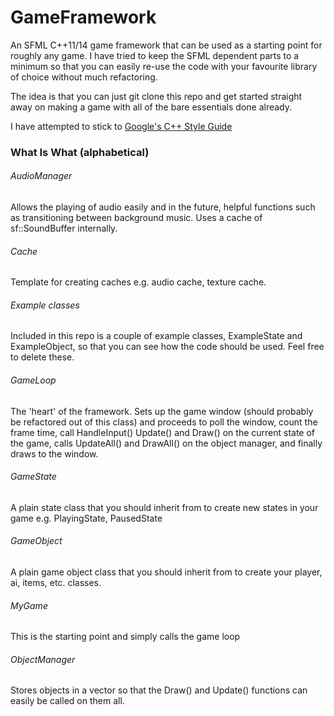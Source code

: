 # GameFramework

An SFML C++11/14 game framework that can be used as a starting point for roughly any game. I have tried to keep the SFML dependent parts to a minimum so that you can easily re-use the code with your favourite library of choice without much refactoring.

The idea is that you can just git clone this repo and get started straight away on making a game with all of the bare essentials done already.

I have attempted to stick to [Google's C++ Style Guide](https://google-styleguide.googlecode.com/svn/trunk/cppguide.html)

### What Is What (alphabetical)

###### AudioManager

Allows the playing of audio easily and in the future, helpful functions such as transitioning between background music. Uses a cache of sf::SoundBuffer internally.

###### Cache

Template for creating caches e.g. audio cache, texture cache.

###### Example classes

Included in this repo is a couple of example classes, ExampleState and ExampleObject, so that you can see how the code should be used. Feel free to delete these.

###### GameLoop

The 'heart' of the framework. Sets up the game window (should probably be refactored out of this class) and proceeds to poll the window, count the frame time, call HandleInput() Update() and Draw() on the current state of the game, calls UpdateAll() and DrawAll() on the object manager, and finally draws to the window.

###### GameState

A plain state class that you should inherit from to create new states in your game e.g. PlayingState, PausedState

###### GameObject

A plain game object class that you should inherit from to create your player, ai, items, etc. classes.

###### MyGame

This is the starting point and simply calls the game loop

###### ObjectManager

Stores objects in a vector so that the Draw() and Update() functions can easily be called on them all.
